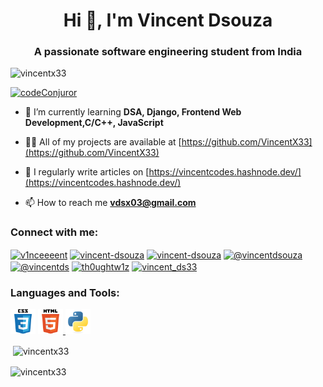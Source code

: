 <h1 align="center">Hi 👋, I'm Vincent Dsouza</h1>
<h3 align="center">A passionate software engineering student from India</h3>

<p align="left"> <img src="https://komarev.com/ghpvc/?username=vincentx33&label=Profile%20views&color=0e75b6&style=flat" alt="vincentx33" /> </p>

<p align="left"> <a href="https://twitter.com/codeConjuror" target="blank"><img src="https://img.shields.io/twitter/follow/codeConjuror?logo=twitter&style=for-the-badge" alt="codeConjuror" /></a> </p>

- 🌱 I’m currently learning **DSA, Django, Frontend Web Development,C/C++, JavaScript**

- 👨‍💻 All of my projects are available at [https://github.com/VincentX33](https://github.com/VincentX33)

- 📝 I regularly write articles on [https://vincentcodes.hashnode.dev/](https://vincentcodes.hashnode.dev/)

- 📫 How to reach me **vdsx03@gmail.com**

<h3 align="left">Connect with me:</h3>
<p align="left">
<a href="https://twitter.com/v1nceeeent" target="blank"><img align="center" src="https://raw.githubusercontent.com/rahuldkjain/github-profile-readme-generator/master/src/images/icons/Social/twitter.svg" alt="v1nceeeent" height="30" width="40" /></a>
<a href="https://linkedin.com/in/vincent-dsouza" target="blank"><img align="center" src="https://raw.githubusercontent.com/rahuldkjain/github-profile-readme-generator/master/src/images/icons/Social/linked-in-alt.svg" alt="vincent-dsouza" height="30" width="40" /></a>
<a href="https://stackoverflow.com/users/vincent-dsouza" target="blank"><img align="center" src="https://raw.githubusercontent.com/rahuldkjain/github-profile-readme-generator/master/src/images/icons/Social/stack-overflow.svg" alt="vincent-dsouza" height="30" width="40" /></a>
<a href="https://hashnode.com/@vincentdsouza" target="blank"><img align="center" src="https://raw.githubusercontent.com/rahuldkjain/github-profile-readme-generator/master/src/images/icons/Social/hashnode.svg" alt="@vincentdsouza" height="30" width="40" /></a>
<a href="https://medium.com/@vincentds" target="blank"><img align="center" src="https://raw.githubusercontent.com/rahuldkjain/github-profile-readme-generator/master/src/images/icons/Social/medium.svg" alt="@vincentds" height="30" width="40" /></a>
<a href="https://www.codechef.com/users/th0ughtw1z" target="blank"><img align="center" src="https://cdn.jsdelivr.net/npm/simple-icons@3.1.0/icons/codechef.svg" alt="th0ughtw1z" height="30" width="40" /></a>
<a href="https://www.hackerrank.com/vincent_ds33" target="blank"><img align="center" src="https://raw.githubusercontent.com/rahuldkjain/github-profile-readme-generator/master/src/images/icons/Social/hackerrank.svg" alt="vincent_ds33" height="30" width="40" /></a>
</p>

<h3 align="left">Languages and Tools:</h3>
<p align="left"><img src="https://raw.githubusercontent.com/devicons/devicon/master/icons/css3/css3-original-wordmark.svg" alt="css3" width="40" height="40"/> </a> <a href="https://www.w3.org/html/" target="_blank" rel="noreferrer"> <img src="https://raw.githubusercontent.com/devicons/devicon/master/icons/html5/html5-original-wordmark.svg" alt="html5" width="40" height="40"/> </a> <a href="https://www.python.org" target="_blank" rel="noreferrer"> <img src="https://raw.githubusercontent.com/devicons/devicon/master/icons/python/python-original.svg" alt="python" width="40" height="40"/> </a> </p>

<p>&nbsp;<img align="center" src="https://github-readme-stats.vercel.app/api?username=vincentx33&show_icons=true&locale=en" alt="vincentx33" /></p>

<p><img align="center" src="https://github-readme-streak-stats.herokuapp.com/?user=vincentx33&" alt="vincentx33" /></p>

